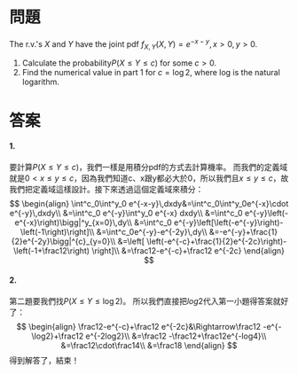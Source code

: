 # 問題
The r.v.'s $X$ and $Y$ have the joint pdf
$f_{X,Y}(X,Y)=e^{-x-y},\,x>0,y>0$.
1. Calculate the probability$P(X\leq Y\leq c)$ for some $c>0$.
2. Find the numerical value in part 1 for $c=\log2$, where log is the natural logarithm.
# 答案
#### 1.
要計算$P(X\leq Y\leq c)$，我們一樣是用積分pdf的方式去計算機率。
而我們的定義域就是$0<x\leq y \leq c$，因為我們知道c、x跟y都必大於0，所以我們且$x\leq y \leq c$，故我們把定義域這樣設計。接下來透過這個定義域來積分：
$$
\begin{align}
\int^c_0\int^y_0 e^{-x-y}\,dxdy&=\int^c_0\int^y_0e^{-x}\cdot e^{-y}\,dxdy\\
&=\int^c_0 e^{-y}\int^y_0 e^{-x} dxdy\\
&=\int^c_0 e^{-y}\left(-e^{-x}\right)\bigg|^y_{x=0}\,dy\\
&=\int^c_0 e^{-y}\left[\left(-e^{-y}\right)-\left(-1\right)\right]\\
&=\int^c_0e^{-y}-e^{-2y}\,dy\\
&=-e^{-y}+\frac{1}{2}e^{-2y}\bigg|^{c}_{y=0}\\
&=\left[ \left(-e^{-c}+\frac{1}{2}e^{-2c}\right)-\left(-1+\frac12\right) \right]\\
&=\frac12-e^{-c}+\frac12 e^{-2c}
\end{align}
$$
#### 2.
第二題要我們找$P(X\leq Y \leq \log 2)$。
所以我們直接把$log2$代入第一小題得答案就好了：
$$
\begin{align}
\frac12-e^{-c}+\frac12 e^{-2c}&\Rightarrow\frac12 -e^{-\log2}+\frac12 e^{-2log2}\\
&=\frac12 -\frac12+\frac12e^{-log4}\\
&=\frac12\cdot\frac14\\
&=\frac18
\end{align}
$$
得到解答了，結束！